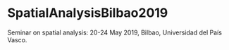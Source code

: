# SpatialAnalysisBilbao2019
Seminar on spatial analysis: 20-24 May 2019, Bilbao, Universidad del País Vasco.
</div>
